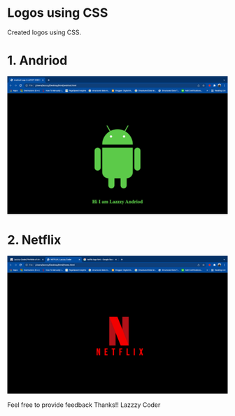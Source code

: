 # Logos using CSS

Created logos using CSS.
# 1. Andriod
![Images](./andriod.png?raw=true)

# 2. Netflix
![Images](./netflx.png?raw=true)

Feel free to provide feedback 
Thanks!!
Lazzzy Coder
